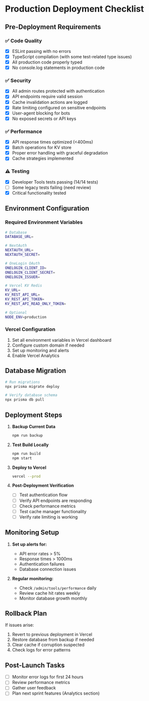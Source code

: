 # Production Deployment Checklist

## Pre-Deployment Requirements

### ✅ Code Quality
- [x] ESLint passing with no errors
- [x] TypeScript compilation (with some test-related type issues)
- [x] All production code properly typed
- [x] No console.log statements in production code

### ✅ Security
- [x] All admin routes protected with authentication
- [x] API endpoints require valid session
- [x] Cache invalidation actions are logged
- [x] Rate limiting configured on sensitive endpoints
- [x] User-agent blocking for bots
- [x] No exposed secrets or API keys

### ✅ Performance
- [x] API response times optimized (<400ms)
- [x] Batch operations for KV store
- [x] Proper error handling with graceful degradation
- [x] Cache strategies implemented

### ⚠️ Testing
- [x] Developer Tools tests passing (14/14 tests)
- [ ] Some legacy tests failing (need review)
- [x] Critical functionality tested

## Environment Configuration

### Required Environment Variables
```bash
# Database
DATABASE_URL=

# NextAuth
NEXTAUTH_URL=
NEXTAUTH_SECRET=

# OneLogin OAuth
ONELOGIN_CLIENT_ID=
ONELOGIN_CLIENT_SECRET=
ONELOGIN_ISSUER=

# Vercel KV Redis
KV_URL=
KV_REST_API_URL=
KV_REST_API_TOKEN=
KV_REST_API_READ_ONLY_TOKEN=

# Optional
NODE_ENV=production
```

### Vercel Configuration
1. Set all environment variables in Vercel dashboard
2. Configure custom domain if needed
3. Set up monitoring and alerts
4. Enable Vercel Analytics

## Database Migration
```bash
# Run migrations
npx prisma migrate deploy

# Verify database schema
npx prisma db pull
```

## Deployment Steps

1. **Backup Current Data**
   ```bash
   npm run backup
   ```

2. **Test Build Locally**
   ```bash
   npm run build
   npm start
   ```

3. **Deploy to Vercel**
   ```bash
   vercel --prod
   ```

4. **Post-Deployment Verification**
   - [ ] Test authentication flow
   - [ ] Verify API endpoints are responding
   - [ ] Check performance metrics
   - [ ] Test cache manager functionality
   - [ ] Verify rate limiting is working

## Monitoring Setup

1. **Set up alerts for:**
   - API error rates > 5%
   - Response times > 1000ms
   - Authentication failures
   - Database connection issues

2. **Regular monitoring:**
   - Check `/admin/tools/performance` daily
   - Review cache hit rates weekly
   - Monitor database growth monthly

## Rollback Plan

If issues arise:
1. Revert to previous deployment in Vercel
2. Restore database from backup if needed
3. Clear cache if corruption suspected
4. Check logs for error patterns

## Post-Launch Tasks

- [ ] Monitor error logs for first 24 hours
- [ ] Review performance metrics
- [ ] Gather user feedback
- [ ] Plan next sprint features (Analytics section)